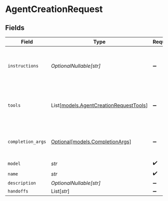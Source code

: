 # AgentCreationRequest


## Fields

| Field                                                                            | Type                                                                             | Required                                                                         | Description                                                                      |
| -------------------------------------------------------------------------------- | -------------------------------------------------------------------------------- | -------------------------------------------------------------------------------- | -------------------------------------------------------------------------------- |
| `instructions`                                                                   | *OptionalNullable[str]*                                                          | :heavy_minus_sign:                                                               | Instruction prompt the model will follow during the conversation.                |
| `tools`                                                                          | List[[models.AgentCreationRequestTools](../models/agentcreationrequesttools.md)] | :heavy_minus_sign:                                                               | List of tools which are available to the model during the conversation.          |
| `completion_args`                                                                | [Optional[models.CompletionArgs]](../models/completionargs.md)                   | :heavy_minus_sign:                                                               | White-listed arguments from the completion API                                   |
| `model`                                                                          | *str*                                                                            | :heavy_check_mark:                                                               | N/A                                                                              |
| `name`                                                                           | *str*                                                                            | :heavy_check_mark:                                                               | N/A                                                                              |
| `description`                                                                    | *OptionalNullable[str]*                                                          | :heavy_minus_sign:                                                               | N/A                                                                              |
| `handoffs`                                                                       | List[*str*]                                                                      | :heavy_minus_sign:                                                               | N/A                                                                              |
